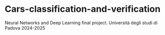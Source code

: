# Cars-classification-and-verification
Neural Networks and Deep Learning final project. 
Università degli studi di Padova
2024-2025

